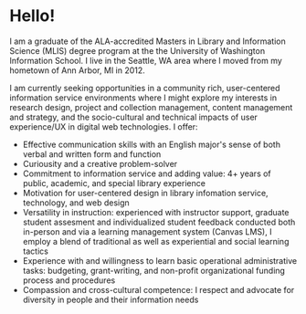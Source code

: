 <h1>Hello!</h1>

<p class="lead">I am a graduate of the ALA-accredited Masters in Library and Information Science (MLIS) degree program at the the University of Washington Information School. I live in the Seattle, WA area where I moved from my hometown of Ann Arbor, MI in 2012.</p>

<p>I am currently seeking opportunities in a community rich, user-centered information service environments where I might explore my interests in research design, project and collection management, content management and strategy, and the socio-cultural and technical impacts of user experience/UX in digital web technologies. I offer:</p>

<ul>
<li>Effective communication skills with an English major's sense of both verbal and written form and function</li>
<li>Curiousity and a creative problem-solver</li>
<li>Commitment to information service and adding value: 4+ years of public, academic, and special library experience</li>
<li>Motivation for user-centered design in library infomation service, technology, and web design</li>
<li>Versatility in instruction: experienced with instructor support, graduate student assesment and individualized student feedback conducted both in-person and via a learning management system (Canvas LMS), I employ a blend of traditional as well as experiential and social learning tactics </li>
<li>Experience with and willingness to learn basic operational administrative tasks: budgeting, grant-writing, and non-profit organizational funding process and procedures</li>
<li>Compassion and cross-cultural competence: I respect and advocate for diversity in people and their information needs</li>
</ul>
